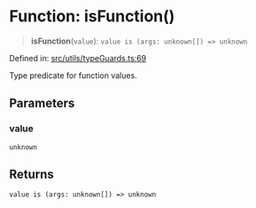 # Function: isFunction()

> **isFunction**(`value`): `value is (args: unknown[]) => unknown`

Defined in: [src/utils/typeGuards.ts:69](https://github.com/Nick2bad4u/Uptime-Watcher/blob/dca5483e793478722cd3e6e125cafcec5fc771f0/src/utils/typeGuards.ts#L69)

Type predicate for function values.

## Parameters

### value

`unknown`

## Returns

`value is (args: unknown[]) => unknown`
